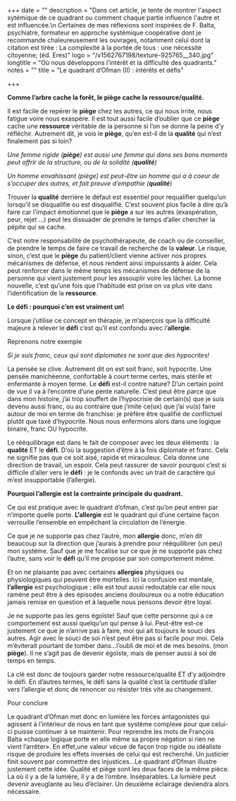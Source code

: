 +++
date = ""
description = "Dans cet article, je tente de montrer l'aspect sytémique de ce quadrant ou comment chaque partie influence l'autre et est influencée.\n Certaines de mes réflexions sont inspirées de F. Balta, psychiatre, formateur en approche systémique coopérative dont je recommande chaleureusement les ouvrages, notamment celui dont la citation est tirée : La complexité à la portée de tous : une nécessité citoyenne; (éd. Eres)"
logo = "/v1562767198/texture-925765__340.jpg"
longtitle = "Où nous développons l’intérêt et la difficulté des quadrants."
notes = ""
title = "Le quadrant d’Ofman (II) : intérêts et défis"

+++

**Comme l’arbre cache la forêt, le piège cache la ressource/qualité.**

  
Il est facile de repérer le **piège** chez les autres, ce qui nous irrite, nous fatigue voire nous exaspère. Il est tout aussi facile d’oublier que ce **piège** cache une **ressource** véritable de la personne si l’on se donne la peine d’y réfléchir. Autrement dit, je vois le **piège**, qu’en est-il de la **qualité** qui n’est finalement pas si loin?

_Une femme rigide (**piège**) est aussi une femme qui dans ses bons moments peut offrir de la structure, ou de la solidité (**qualité**)_

_Un homme envahissant (piège) est peut-être un homme qui a à coeur de s’occuper des autres, et fait preuve d’empathie (**qualité**)_

Trouver la **qualité** derrière le défaut est essentiel pour requalifier quelqu’un lorsqu’il se disqualifie ou est disqualifié. C’est souvent plus facile à dire qu’à faire car l’impact émotionnel que le **piège** a sur les autres (exaspération, peur, rejet ...) peut les dissuader de prendre le temps d’aller chercher la pépite qui se cache.

C’est notre responsabilité de psychothérapeute, de coach ou de conseiller, de prendre le temps de faire ce travail de recherche de la **valeur**. Le risque, sinon, c’est que le **piège** du patient/client vienne activer nos propres mécanismes de défense, et nous rendent ainsi impuissants à aider. Cela peut renforcer dans le même temps les mécanismes de défense de la personne qui vient justement pour les assouplir voire les lâcher. La bonne nouvelle, c’est qu’une fois que l’habitude est prise on va plus vite dans l’identification de la **ressource**.

**Le défi : pourquoi c’en est vraiment un!**

Lorsque j’utilise ce concept en thérapie, je m’aperçois que la difficulté majeure à relever le **défi** c’est qu’il est confondu avec l’**allergie**.

Reprenons notre exemple

_Si je suis franc, ceux qui sont diplomates ne sont que des hypocrites!_

La pensée se clive. Autrement dit on est soit franc, soit hypocrite. Une pensée manichéenne, confortable à court terme certes, mais stérile et enfermante à moyen terme. Le **défi** est-il contre nature? D’un certain point de vue il va à l’encontre d’une pente naturelle. C’est peut être parce que dans mon histoire, j’ai trop souffert de l’hypocrisie de certain(s) que je suis devenu aussi franc, ou au contraire que j’imite ce(ux) que j’ai vu(s) faire autour de moi en terme de franchise: je préfère être qualifié de conflictuel plutôt que taxé d’hypocrite. Nous nous enfermons alors dans une logique binaire, franc OU hypocrite.

Le rééquilibrage est dans le fait de composer avec les deux éléments : la **qualité** ET le **défi**. D’où la suggestion d’être à la fois diplomate et franc. Cela ne signifie pas que ce soit aisé, rapide et miraculeux. Cela donne une direction de travail, un espoir. Cela peut rassurer de savoir pourquoi c’est si difficile d’aller vers le **défi** : je le confonds avec un trait de caractère qui m’est insupportable (l’allergie).

**Pourquoi l’allergie est la contrainte principale du quadrant.**

Ce qui est pratique avec le quadrant d’ofman, c’est qu’on peut entrer par n’importe quelle porte. **L’allergie** est le quadrant qui d’une certaine façon verrouille l’ensemble en empêchant la circulation de l’énergie.

Ce que je ne supporte pas chez l’autre, mon **allergie** donc, m’en dit beaucoup sur la direction que j’aurais à prendre pour rééquilibrer (un peu) mon système. Sauf que je me focalise sur ce que je ne supporte pas chez l’autre, sans voir le **défi** qu’il me propose par son comportement même.

Et on ne plaisante pas avec certaines **allergies** physiques ou physiologiques qui peuvent être mortelles. Ici la confusion est mentale, **l’allergie** est psychologique : elle est tout aussi redoutable car elle nous ramène peut être à des épisodes anciens douloureux ou a notre éducation jamais remise en question et à laquelle nous pensons devoir être loyal.

Je ne supporte pas les gens égoïste! Sauf que cette personne qui a ce comportement est aussi quelqu’un qui pense à lui. Peut-être est-ce justement ce que je n’arrive pas à faire, moi qui ait toujours le souci des autres. Agir avec le souci de soi n’est peut être pas si facile pour moi. Cela m’éviterait pourtant de tomber dans...l’oubli de moi et de mes besoins. (mon **piège**). Il ne s’agit pas de devenir égoïste, mais de penser aussi à soi de temps en temps.

La clé est donc de toujours garder notre ressource/qualité ET d’y adjoindre le défi. En d’autres termes, le défi sans la qualité c’est la certitude d’aller vers l’allergie et donc de renoncer ou résister très vite au changement.

Pour conclure

Le quadrant d’Ofman met donc en lumière les forces antagonistes qui agissent à l’intérieur de nous en tant que système complexe pour que celui-ci puisse continuer à se maintenir. Pour reprendre les mots de François Balta  «chaque logique porte en elle même sa propre négation si rien ne vient l’arrêter». En effet,une valeur vécue de façon trop rigide ou idéaliste risque de produire les effets inverses de celui qui est recherché. Un justicier finit souvent par commettre des injustices...Le quadrant d’Ofman illustre justement cette idée. Qualité et piège sont les deux faces de la même pièce. La où il y a de la lumière, il y a de l’ombre. Inséparables. La lumière peut devenir aveuglante au lieu d’éclairer. Un deuxième éclairage deviendra alors nécessaire.
